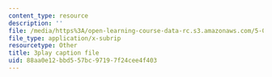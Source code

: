 ```yaml
---
content_type: resource
description: ''
file: /media/https%3A/open-learning-course-data-rc.s3.amazonaws.com/5-08j-biological-chemistry-ii-spring-2016/88aa0e12bbd557bc97197f24cee4f403_RfEmF7LgU7Y.vtt
file_type: application/x-subrip
resourcetype: Other
title: 3play caption file
uid: 88aa0e12-bbd5-57bc-9719-7f24cee4f403
---
```

